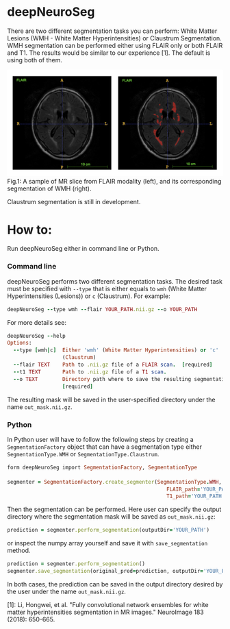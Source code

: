 # deepNeuroSeg
There are two different segmentation tasks you can perform: White Matter Lesions (WMH - White Matter Hyperintensities) or Claustrum Segmentation. WMH segmentation can be performed either using FLAIR only or both FLAIR and T1. The results would be similar to our experience [1]. The default is using both of them.

![](https://github.com/RitaOlenchuk/deepNeuroSeg/blob/main/images/wmh_example.png?raw=true)
Fig.1: A sample of MR slice from FLAIR modality (left), and its corresponding segmentation of WMH (right).

Claustrum segmentation is still in development.
# How to:
Run deepNeuroSeg either in command line or Python.
### Command line
deepNeuroSeg performs two different segmentation tasks. The desired task must be specified with <code>--type</code> that is either equals to <code>wmh</code> (White Matter Hyperintensities (Lesions)) or <code>c</code> (Claustrum). For example:
```ruby
deepNeuroSeg --type wmh --flair YOUR_PATH.nii.gz --o YOUR_PATH
```
For more details see:
```ruby
deepNeuroSeg --help
Options:
  --type [wmh|c]  Either 'wmh' (White Matter Hyperintensities) or 'c'
                  (Claustrum)
  --flair TEXT    Path to .nii.gz file of a FLAIR scan.  [required]
  --t1 TEXT       Path to .nii.gz file of a T1 scan.
  --o TEXT        Directory path where to save the resulting segmentation.
                  [required]
```
The resulting mask will be saved in the user-specified directory under the name <code>out_mask.nii.gz</code>.
### Python
In Python user will have to follow the following steps by creating a <code>SegmentationFactory</code> object that can have a segmentation type either <code>SegmentationType.WMH</code> or <code>SegmentationType.Claustrum</code>.
```ruby
form deepNeuroSeg import SegmentationFactory, SegmentationType

segmenter = SegmentationFactory.create_segmenter(SegmentationType.WMH, 
                                                    FLAIR_path='YOUR_PATH',
                                                    T1_path='YOUR_PATH')
```
Then the segmentation can be performed. Here user can specify the output directory where the segmentation mask will be saved as <code>out_mask.nii.gz</code>:
```ruby
prediction = segmenter.perform_segmentation(outputDir='YOUR_PATH')
```
or inspect the numpy array yourself and save it with <code>save_segmentation</code> method.
```ruby
prediction = segmenter.perform_segmentation()
segmenter.save_segmentation(original_pred=prediction, outputDir='YOUR_PATH')
```
In both cases, the prediction can be saved in the output directory desired by the user under the name <code>out_mask.nii.gz</code>.

[1]: Li, Hongwei, et al. "Fully convolutional network ensembles for white matter hyperintensities segmentation in MR images." NeuroImage 183 (2018): 650-665.